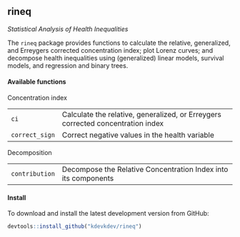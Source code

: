 ## rineq


_Statistical Analysis of Health Inequalities_

The `rineq` package provides functions to  calculate the relative, generalized, and Erreygers corrected concentration index; plot Lorenz curves; and decompose health inequalities using (generalized) linear models, survival models, and regression and binary trees.

#### Available functions

Concentration index
<table>
<tr><td><code>ci</code></td><td>Calculate the relative, generalized, or Erreygers corrected concentration index</td></tr>
<tr><td><code>correct_sign</code></td><td>Correct negative values in the health variable</td></tr>
</table>

Decomposition
<table>
<tr><td><code>contribution</code></td><td>Decompose the Relative Concentration Index into its components</td></tr>
</table>

#### Install

To download and install the latest development version from GitHub:
```r
devtools::install_github("kdevkdev/rineq")
```
